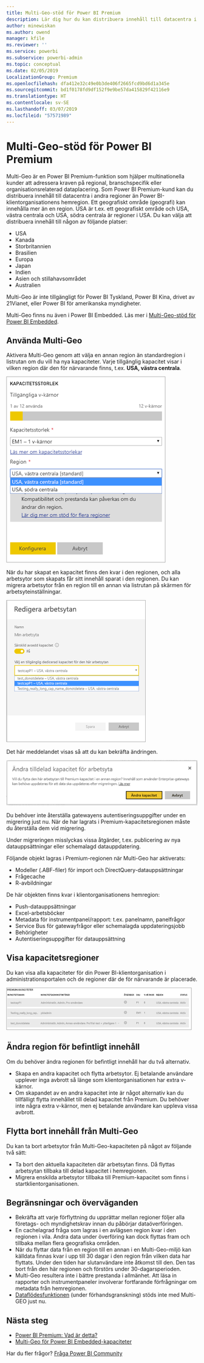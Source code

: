 ```yaml
---
title: Multi-Geo-stöd för Power BI Premium
description: Lär dig hur du kan distribuera innehåll till datacentra i andra regioner än Power BI-klientorganisationens hemregion.
author: minewiskan
ms.author: owend
manager: kfile
ms.reviewer: ''
ms.service: powerbi
ms.subservice: powerbi-admin
ms.topic: conceptual
ms.date: 02/05/2019
LocalizationGroup: Premium
ms.openlocfilehash: dfa412e32c49e0b3de406f2665fcd9bd6d1a345e
ms.sourcegitcommit: bd1f0178fd9df152f9e9be57da415829f42116e9
ms.translationtype: HT
ms.contentlocale: sv-SE
ms.lasthandoff: 03/07/2019
ms.locfileid: "57571989"
---
```

# <a name="multi-geo-support-for-power-bi-premium"></a>Multi-Geo-stöd för Power BI Premium

Multi-Geo är en Power BI Premium-funktion som hjälper multinationella kunder att adressera kraven på regional, branschspecifik eller organisationsrelaterad dataplacering. Som Power BI Premium-kund kan du distribuera innehåll till datacentra i andra regioner än Power BI-klientorganisationens hemregion. Ett geografiskt område (geografi) kan innehålla mer än en region. USA är t.ex. ett geografiskt område och USA, västra centrala och USA, södra centrala är regioner i USA. Du kan välja att distribuera innehåll till någon av följande platser:

- USA
- Kanada
- Storbritannien
- Brasilien
- Europa
- Japan
- Indien
- Asien och stillahavsområdet
- Australien

Multi-Geo är inte tillgängligt för Power BI Tyskland, Power BI Kina, drivet av 21Vianet, eller Power BI för amerikanska myndigheter.

Multi-Geo finns nu även i Power BI Embedded. Läs mer i [Multi-Geo-stöd för Power BI Embedded](developer/embedded-multi-geo.md).

## <a name="using-multi-geo"></a>Använda Multi-Geo

Aktivera Multi-Geo genom att välja en annan region än standardregion i listrutan om du vill ha nya kapaciteter.  Varje tillgänglig kapacitet visar i vilken region där den för närvarande finns, t.ex. **USA, västra centrala**.

![Kapacitetsstorlek: välj en region. Power BI med Multi-Geo](media/service-admin-premium-multi-geo/power-bi-multi-geo-capacity-size.png)

När du har skapat en kapacitet finns den kvar i den regionen, och alla arbetsytor som skapats får sitt innehåll sparat i den regionen. Du kan migrera arbetsytor från en region till en annan via listrutan på skärmen för arbetsyteinställningar.

![Redigera arbetsyta: Välj en tillgänglig kapacitet. Power BI med Multi-Geo](media/service-admin-premium-multi-geo/power-bi-multi-geo-edit-workspace.png)

Det här meddelandet visas så att du kan bekräfta ändringen.

![Bekräftelse av ändring av tilldelad arbetsyta](media/service-admin-premium-multi-geo/power-bi-multi-geo-change-assigned-workspace-capacity.png)

Du behöver inte återställa gatewayens autentiseringsuppgifter under en migrering just nu.  När de har lagrats i Premium-kapacitetsregionen måste du återställa dem vid migrering.

Under migreringen misslyckas vissa åtgärder, t.ex. publicering av nya datauppsättningar eller schemalagd datauppdatering.  

Följande objekt lagras i Premium-regionen när Multi-Geo har aktiverats:

- Modeller (.ABF-filer) för import och DirectQuery-datauppsättningar
- Frågecache
- R-avbildningar

De här objekten finns kvar i klientorganisationens hemregion:

- Push-datauppsättningar
- Excel-arbetsböcker
- Metadata för instrumentpanel/rapport: t.ex. panelnamn, panelfrågor
- Service Bus för gatewayfrågor eller schemalagda uppdateringsjobb
- Behörigheter
- Autentiseringsuppgifter för datauppsättning

## <a name="view-capacity-regions"></a>Visa kapacitetsregioner

Du kan visa alla kapaciteter för din Power BI-klientorganisation i administrationsportalen och de regioner där de för närvarande är placerade.

![Visa premiumkapaciteter](media/service-admin-premium-multi-geo/power-bi-multi-geo-premium-capacities.png) 

## <a name="change-the-region-for-existing-content"></a>Ändra region för befintligt innehåll

Om du behöver ändra regionen för befintligt innehåll har du två alternativ.

- Skapa en andra kapacitet och flytta arbetsytor. Ej betalande användare upplever inga avbrott så länge som klientorganisationen har extra v-kärnor.
- Om skapandet av en andra kapacitet inte är något alternativ kan du tillfälligt flytta innehållet till delad kapacitet från Premium. Du behöver inte några extra v-kärnor, men ej betalande användare kan uppleva vissa avbrott.

## <a name="move-content-out-of-multi-geo"></a>Flytta bort innehåll från Multi-Geo  

Du kan ta bort arbetsytor från Multi-Geo-kapaciteten på något av följande två sätt:

- Ta bort den aktuella kapaciteten där arbetsytan finns.  Då flyttas arbetsytan tillbaka till delad kapacitet i hemregionen.
- Migrera enskilda arbetsytor tillbaka till Premium-kapacitet som finns i startklientorganisationen.

## <a name="limitations-and-considerations"></a>Begränsningar och överväganden

- Bekräfta att varje förflyttning du upprättar mellan regioner följer alla företags- och myndighetskrav innan du påbörjar dataöverföringen.
- En cachelagrad fråga som lagras i en avlägsen region kvar i den regionen i vila. Andra data under överföring kan dock flyttas fram och tillbaka mellan flera geografiska områden.
- När du flyttar data från en region till en annan i en Multi-Geo-miljö kan källdata finnas kvar i upp till 30 dagar i den region från vilken data har flyttats. Under den tiden har slutanvändare inte åtkomst till den. Den tas bort från den här regionen och förstörs under 30-dagarsperioden.
- Multi-Geo resultera inte i bättre prestanda i allmänhet. Att läsa in rapporter och instrumentpaneler involverar fortfarande förfrågningar om metadata från hemregionen.
- [Dataflödesfunktionen](service-dataflows-overview.md) (under förhandsgranskning) stöds inte med Multi-GEO just nu.

## <a name="next-steps"></a>Nästa steg

- [Power BI Premium: Vad är detta?](service-premium.md)
- [Multi-Geo för Power BI Embedded-kapaciteter](developer/embedded-multi-geo.md)

Har du fler frågor? [Fråga Power BI Community](http://community.powerbi.com/)
